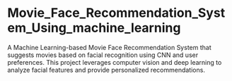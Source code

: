 # Movie_Face_Recommendation_System_Using_machine_learning
A Machine Learning-based Movie Face Recommendation System that suggests movies based on facial recognition using CNN and user preferences. This project leverages computer vision and deep learning to analyze facial features and provide personalized recommendations.
